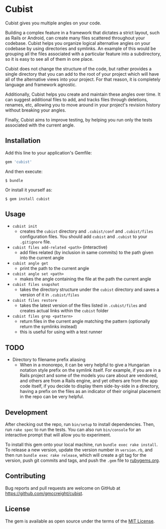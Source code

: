 # Cubist

Cubist gives you multiple angles on your code.

Building a complex feature in a framework that dictates a strict layout, such as Rails or Android, can create many files scattered throughout your codebase.  Cubist helps you organize logical alternative angles on your codebase by using directories and symlinks.  An example of this would be grouping all the files associated with a particular feature into a subdirectory, so it is easy to see all of them in one place.

Cubist does not change the structure of the code, but rather provides a single directory that you can add to the root of your project which will have all of the alternative views into your project.  For that reason, it is completely language and framework agnostic.

Additionally, Cubist helps you create and maintain these angles over time.  It can suggest additional files to add, and tracks files through deletions, renames, etc, allowing you to move around in your project's revision history without breaking your angles.

Finally, Cubist aims to improve testing, by helping you run only the tests associated with the current angle.

## Installation

Add this line to your application's Gemfile:

```ruby
gem 'cubist'
```

And then execute:

    $ bundle

Or install it yourself as:

    $ gem install cubist

## Usage

* `cubist init`
    * creates the `cubist` directory and `.cubist/conf` and `.cubist/files` configuration files.  You should add `cubist` and `.cubist` to your `.gitignore` file.
* `cubist files add-related <path>` (interactive)
    * add files related (by inclusion in same commits) to the path given into the current angle
* `cubist angle get`
    * print the path to the current angle
* `cubist angle set <path>`
    * makes the angle containing the file at the path the current angle
* `cubist files snapshot`
    * takes the directory structure under the `cubist` directory and saves a version of it in `.cubist/files`
* `cubist files restore`
    * takes the latest version of the files listed in `.cubist/files` and creates actual links within the `cubist` folder
* `cubist files grep <pattern>`
    * return files in the current angle matching the pattern (optionally return the symlinks instead)
    * this is useful for using with a test runner

## TODO

* Directory to filename prefix aliasing
    * When in a monorepo, it can be very helpful to give a Hungarian notation style prefix on the symlink itself.  For example, if you are in a Rails project and some of the models you care about are vendored, and others are from a Rails engine, and yet others are from the app code itself, if you decide to display them side-by-side in a directory, having a prefix on the files as an indicator of their original placement in the repo can be very helpful.


## Development

After checking out the repo, run `bin/setup` to install dependencies. Then, run `rake spec` to run the tests. You can also run `bin/console` for an interactive prompt that will allow you to experiment.

To install this gem onto your local machine, run `bundle exec rake install`. To release a new version, update the version number in `version.rb`, and then run `bundle exec rake release`, which will create a git tag for the version, push git commits and tags, and push the `.gem` file to [rubygems.org](https://rubygems.org).

## Contributing

Bug reports and pull requests are welcome on GitHub at https://github.com/gmccreight/cubist.


## License

The gem is available as open source under the terms of the [MIT License](http://opensource.org/licenses/MIT).
